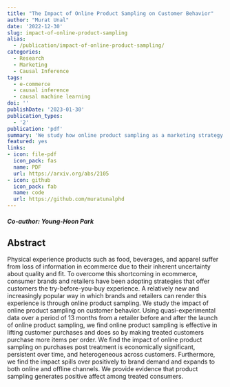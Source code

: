 ```yaml
---
title: "The Impact of Online Product Sampling on Customer Behavior"
author: "Murat Unal"
date: '2022-12-30'
slug: impact-of-online-product-sampling
alias:
  - /publication/impact-of-online-product-sampling/
categories:
  - Research
  - Marketing
  - Causal Inference
tags:
  - e-commerce
  - causal inference
  - causal machine learning
doi: ''
publishDate: '2023-01-30'
publication_types:
  - '2'
publication: 'pdf'
summary: 'We study how online product sampling as a marketing strategy impacts consumer behavior and the economic value it generates for retailers in e-commerce.'
featured: yes
links:
- icon: file-pdf
  icon_pack: fas
  name: PDF
  url: https://arxiv.org/abs/2105
- icon: github
  icon_pack: fab
  name: code
  url: https://github.com/muratunalphd  
---
```


##### Co-author: Young-Hoon Park

## Abstract 

Physical experience products such as food, beverages, and apparel suffer from loss of information in ecommerce due to their inherent uncertainty about quality and fit. To overcome this shortcoming in ecommerce, consumer brands and retailers have been adopting strategies that offer customers the try-before-you-buy experience. A relatively new and increasingly popular way in which brands and retailers can render this experience is through online product sampling. We study the impact of online product sampling on customer behavior. Using quasi-experimental data over a period of 13 months from a retailer before and after the launch of online product sampling, we find online product sampling is effective in lifting customer purchases and does so by making treated customers purchase more items per order. We find the impact of online product sampling on purchases post treatment is economically significant, persistent over time, and heterogeneous across customers. Furthermore, we find the impact spills over positively to brand demand and expands to both online and offline channels. We provide evidence that product sampling generates positive affect among treated consumers.